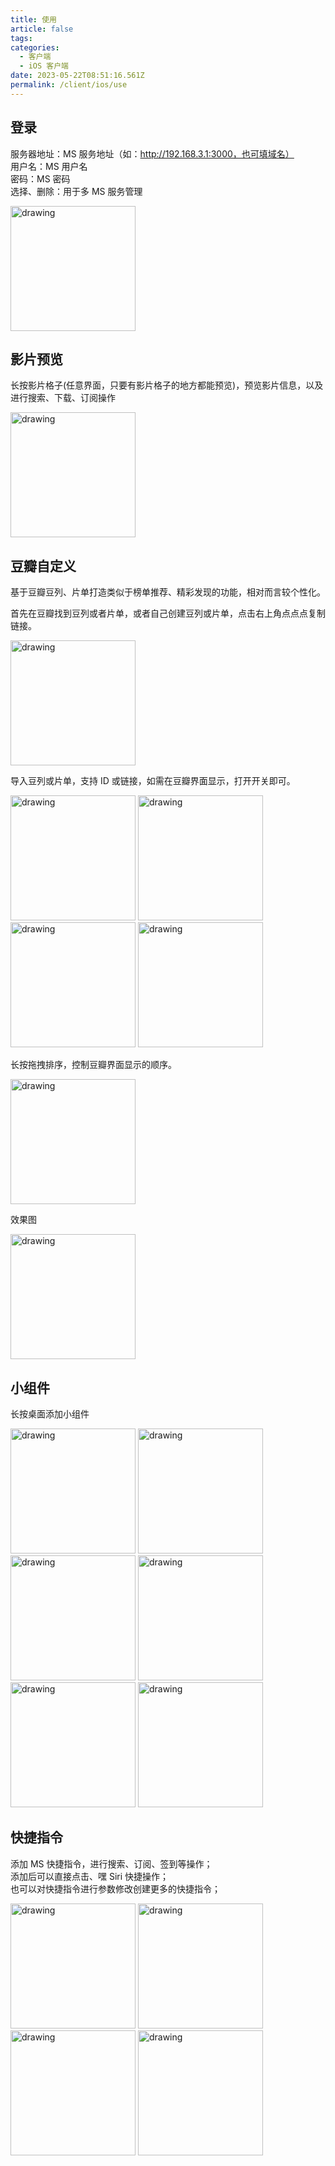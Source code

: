 ```yaml
---
title: 使用
article: false
tags:
categories: 
  - 客户端
  - iOS 客户端
date: 2023-05-22T08:51:16.561Z
permalink: /client/ios/use
---
```


## 登录

服务器地址：MS 服务地址（如：http://192.168.3.1:3000，也可填域名）  
用户名：MS 用户名  
密码：MS 密码   
选择、删除：用于多 MS 服务管理

<img src="./images/login.png" alt="drawing" width="200"/>

## 影片预览

长按影片格子(任意界面，只要有影片格子的地方都能预览)，预览影片信息，以及进行搜索、下载、订阅操作

<img src="./images/home/preview.png" alt="drawing" width="200"/>

## 豆瓣自定义

基于豆瓣豆列、片单打造类似于榜单推荐、精彩发现的功能，相对而言较个性化。

首先在豆瓣找到豆列或者片单，或者自己创建豆列或片单，点击右上角点点点复制链接。

<img src="./images/douban/copy_link.png" alt="drawing" width="200"/>

导入豆列或片单，支持 ID 或链接，如需在豆瓣界面显示，打开开关即可。

<img src="./images/douban/to_manage.png" alt="drawing" width="200"/>
<img src="./images/douban/to_import.png" alt="drawing" width="200"/>
<img src="./images/douban/import_doulist.png" alt="drawing" width="200"/>
<img src="./images/douban/import_subject.png" alt="drawing" width="200"/>

长按拖拽排序，控制豆瓣界面显示的顺序。

<img src="./images/douban/sort.png" alt="drawing" width="200"/>

效果图

<img src="./images/douban/list.png" alt="drawing" width="200"/>

## 小组件

长按桌面添加小组件

<img src="./images/widget/0401.png" alt="drawing" width="200"/>
<img src="./images/widget/0402.png" alt="drawing" width="200"/>
<img src="./images/widget/0403.png" alt="drawing" width="200"/>
<img src="./images/widget/0404.png" alt="drawing" width="200"/>
<img src="./images/widget/0405.png" alt="drawing" width="200"/>
<img src="./images/widget/0406.png" alt="drawing" width="200"/>

## 快捷指令

添加 MS 快捷指令，进行搜索、订阅、签到等操作；  
添加后可以直接点击、嘿 Siri 快捷操作；    
也可以对快捷指令进行参数修改创建更多的快捷指令；

<img src="./images/quick_action/0101.png" alt="drawing" width="200"/>
<img src="./images/quick_action/0102.png" alt="drawing" width="200"/>
<img src="./images/quick_action/0103.png" alt="drawing" width="200"/>
<img src="./images/quick_action/0104.png" alt="drawing" width="200"/>
